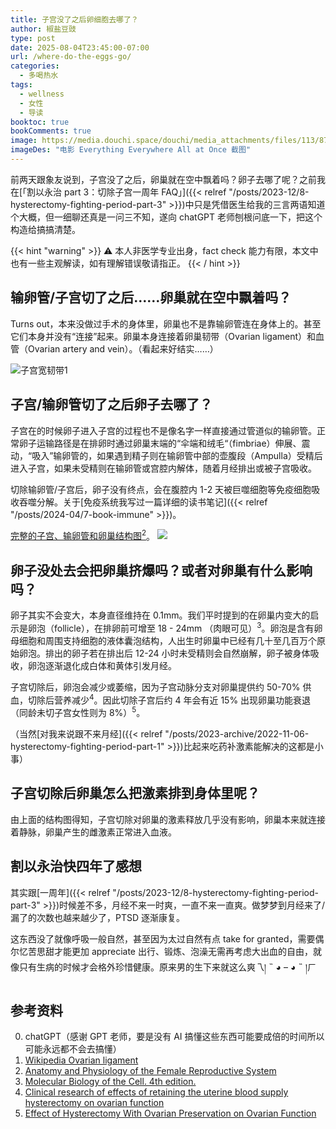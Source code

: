```yaml
---
title: 子宫没了之后卵细胞去哪了？
author: 椒盐豆豉
type: post
date: 2025-08-04T23:45:00-07:00
url: /where-do-the-eggs-go/
categories:
  - 多喝热水
tags:
  - wellness
  - 女性
  - 导读
booktoc: true
bookComments: true
image: https://media.douchi.space/douchi/media_attachments/files/113/873/572/088/351/679/original/df3ebc824d153176.png
imageDes: "电影 Everything Everywhere All at Once 截图"
---
```


前两天跟象友说到，子宫没了之后，卵巢就在空中飘着吗？卵子去哪了呢？之前我在[「割以永治 part 3：切除子宫一周年 FAQ」]({{< relref "/posts/2023-12/8-hysterectomy-fighting-period-part-3" >}})中只是凭借医生给我的三言两语知道个大概，但一细聊还真是一问三不知，遂向 chatGPT 老师刨根问底一下，把这个构造给搞搞清楚。

<!--more-->

{{< hint "warning" >}}
⚠️ 本人非医学专业出身，fact check 能力有限，本文中也有一些主观解读，如有理解错误敬请指正。
{{< / hint >}}

## 输卵管/子宫切了之后……卵巢就在空中飘着吗？
Turns out，本来没做过手术的身体里，卵巢也不是靠输卵管连在身体上的。甚至它们本身并没有“连接”起来。卵巢本身连接着卵巢韧带（Ovarian ligament）和血管（Ovarian artery and vein）。（看起来好结实……）

![子宫宽韧带<sup>1</sup>](https://media.douchi.space/douchi/media_attachments/files/114/974/648/805/671/684/original/e127098129b3079b.png)

## 子宫/输卵管切了之后卵子去哪了？
子宫在的时候卵子进入子宫的过程也不是像名字一样直接通过管道似的输卵管。正常卵子运输路径是在排卵时通过卵巢末端的“伞端和绒毛“（fimbriae）伸展、震动，“吸入”输卵管的，如果遇到精子则在输卵管中部的壶腹段（Ampulla）受精后进入子宫，如果未受精则在输卵管或宫腔内解体，随着月经排出或被子宫吸收。

切除输卵管/子宫后，卵子没有终点，会在腹腔内 1-2 天被巨噬细胞等免疫细胞吸收吞噬分解。关于[免疫系统我写过一篇详细的读书笔记]({{< relref "/posts/2024-04/7-book-immune" >}})。

[完整的子宫、输卵管和卵巢结构图<sup>2</sup>]()。
![](https://media.douchi.space/douchi/media_attachments/files/114/974/649/380/094/192/original/6ffef94cf6bf6613.png)

## 卵子没处去会把卵巢挤爆吗？或者对卵巢有什么影响吗？
卵子其实不会变大，本身直径维持在 0.1mm。我们平时提到的在卵巢内变大的启示是卵泡（follicle），在排卵前可增至 18 - 24mm （肉眼可见）<sup>3</sup>。卵泡是含有卵母细胞和周围支持细胞的液体囊泡结构，人出生时卵巢中已经有几十至几百万个原始卵泡。排出的卵子若在排出后 12-24 小时未受精则会自然崩解，卵子被身体吸收，卵泡逐渐退化成白体和黄体引发月经。

子宫切除后，卵泡会减少或萎缩，因为子宫动脉分支对卵巢提供约 50-70% 供血，切除后营养减少<sup>4</sup>。因此切除子宫后约 4 年会有近 15% 出现卵巢功能衰退（同龄未切子宫女性则为 8%）<sup>5</sup>。

（当然[对我来说跟不来月经]({{< relref "/posts/2023-archive/2022-11-06-hysterectomy-fighting-period-part-1" >}})比起来吃药补激素能解决的这都是小事）

## 子宫切除后卵巢怎么把激素排到身体里呢？
由上面的结构图得知，子宫切除对卵巢的激素释放几乎没有影响，卵巢本来就连接着静脉，卵巢产生的雌激素正常进入血液。

## 割以永治快四年了感想
其实跟[一周年]({{< relref "/posts/2023-12/8-hysterectomy-fighting-period-part-3" >}})时候差不多，月经不来一时爽，一直不来一直爽。做梦梦到月经来了/漏了的次数也越来越少了，PTSD 逐渐康复。

这东西没了就像呼吸一般自然，甚至因为太过自然有点 take for granted，需要偶尔忆苦思甜才能更加 appreciate 出行、锻炼、泡澡无需再考虑大出血的自由，就像只有生病的时候才会格外珍惜健康。原来男的生下来就这么爽乁། ˵ ◕ – ◕ ˵ །ㄏ

## 参考资料
0. chatGPT（感谢 GPT 老师，要是没有 AI 搞懂这些东西可能要成倍的时间所以可能永远都不会去搞懂）
1. [Wikipedia Ovarian ligament](https://en.wikipedia.org/wiki/Ovarian_ligament?utm_sourc=blog.douchi.space)
2. [Anatomy and Physiology of the Female Reproductive System](https://courses.lumenlearning.com/suny-mcc-ap2/chapter/anatomy-and-physiology-of-the-female-reproductive-system/?utm_source=blog.douchi.space)
3. [Molecular Biology of the Cell. 4th edition.](https://www.ncbi.nlm.nih.gov/books/NBK26842/?utm_source=blog.douchi.space)
4. [Clinical research of effects of retaining the uterine blood supply hysterectomy on ovarian function](https://www.bio-conferences.org/articles/bioconf/pdf/2017/01/bioconf_icmsb2017_01038.pdf?utm_source=blog.douchi.space)
5. [Effect of Hysterectomy With Ovarian Preservation on Ovarian Function](https://pmc.ncbi.nlm.nih.gov/articles/PMC3223258/?utm_source=blog.douchi.space)